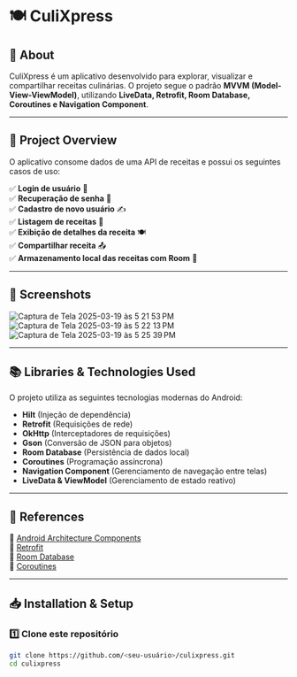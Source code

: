 # 🍽️ CuliXpress

## 📖 About  
CuliXpress é um aplicativo desenvolvido para explorar, visualizar e compartilhar receitas culinárias. O projeto segue o padrão **MVVM (Model-View-ViewModel)**, utilizando **LiveData, Retrofit, Room Database, Coroutines e Navigation Component**.  


---

## 📌 **Project Overview**  
O aplicativo consome dados de uma API de receitas e possui os seguintes casos de uso:

✅ **Login de usuário** 🔑  
✅ **Recuperação de senha** 🔄  
✅ **Cadastro de novo usuário** ✍️  
✅ **Listagem de receitas** 📜  
✅ **Exibição de detalhes da receita** 🍽️  
✅ **Compartilhar receita** 📤  
✅ **Armazenamento local das receitas com Room** 📂  

---

## 📸 **Screenshots**  
![Captura de Tela 2025-03-19 às 5 21 53 PM](https://github.com/user-attachments/assets/e385a6df-3abb-4156-8e1a-d9324a62eb41)
![Captura de Tela 2025-03-19 às 5 22 13 PM](https://github.com/user-attachments/assets/9bf7ab6c-3b2d-4980-9986-a759f37d6bf2)
![Captura de Tela 2025-03-19 às 5 25 39 PM](https://github.com/user-attachments/assets/39f32321-0f15-44b1-a077-42a046eec682)

---

## 📚 **Libraries & Technologies Used**  
O projeto utiliza as seguintes tecnologias modernas do Android:

- **Hilt** (Injeção de dependência)  
- **Retrofit** (Requisições de rede)  
- **OkHttp** (Interceptadores de requisições)  
- **Gson** (Conversão de JSON para objetos)  
- **Room Database** (Persistência de dados local)  
- **Coroutines** (Programação assíncrona)  
- **Navigation Component** (Gerenciamento de navegação entre telas)  
- **LiveData & ViewModel** (Gerenciamento de estado reativo)  

---

## 📌 **References**  
🔗 [Android Architecture Components](https://developer.android.com/topic/libraries/architecture)  
🔗 [Retrofit](https://square.github.io/retrofit/)  
🔗 [Room Database](https://developer.android.com/training/data-storage/room)  
🔗 [Coroutines](https://developer.android.com/kotlin/coroutines)  

---

## 📥 **Installation & Setup**  
### 1️⃣ **Clone este repositório**  
```sh
git clone https://github.com/<seu-usuário>/culixpress.git
cd culixpress
